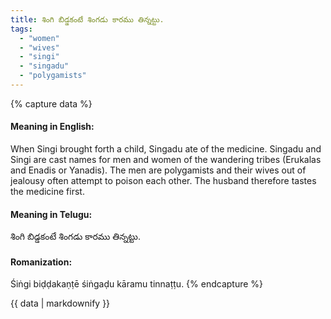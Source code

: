 ```yaml
---
title: శింగి బిడ్డకంటే శింగడు కారము తిన్నట్టు.
tags:
  - "women"
  - "wives"
  - "singi"
  - "singadu"
  - "polygamists"
---
```


{% capture data %}
#### Meaning in English:
When Singi brought forth a child, Singadu ate of the medicine.
Singadu and Singi are cast names for men and women of the wandering tribes (Erukalas and Enadis or Yanadis). The men are polygamists and their wives out of jealousy often attempt to poison each other. The husband therefore tastes the medicine first.

#### Meaning in Telugu:
శింగి బిడ్డకంటే శింగడు కారము తిన్నట్టు.

#### Romanization:
Śiṅgi biḍḍakaṇṭē śiṅgaḍu kāramu tinnaṭṭu.
{% endcapture %}

{{ data | markdownify }}


